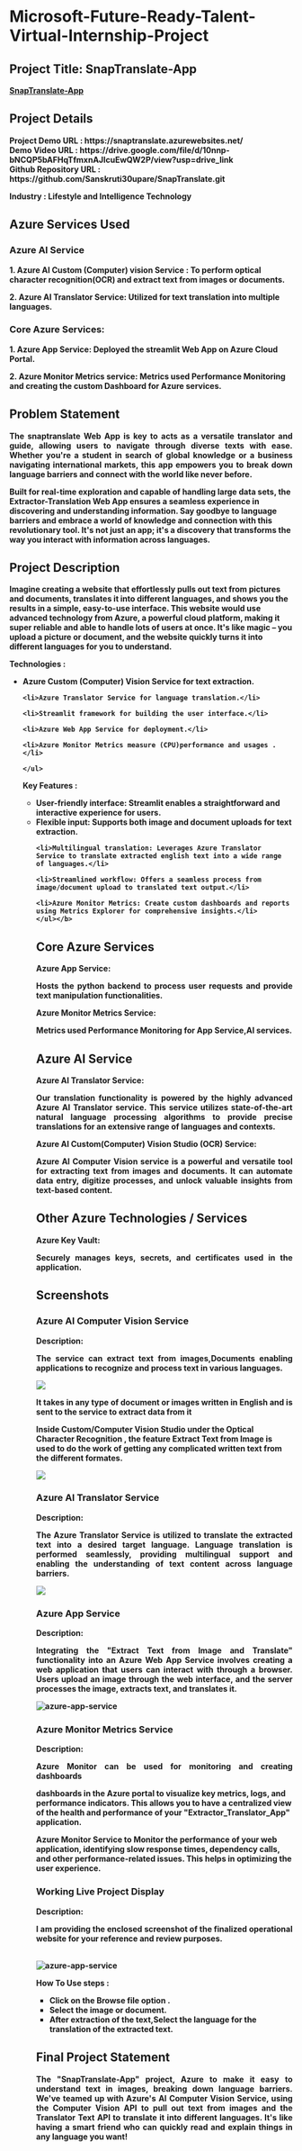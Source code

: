 <h1>Microsoft-Future-Ready-Talent-Virtual-Internship-Project</h1>
<h2>Project Title: SnapTranslate-App</h2>
<b><a href="https://snaptranslate.azurewebsites.net//">SnapTranslate-App</a></b>
<br>
<h2>Project Details</h2>
<b>Project Demo URL : https://snaptranslate.azurewebsites.net/ </b> <br>
<b>Demo Video URL : https://drive.google.com/file/d/10nnp-bNCQP5bAFHqTfmxnAJIcuEwQW2P/view?usp=drive_link </b><br>
<b>Github Repository URL : https://github.com/Sanskruti30upare/SnapTranslate.git </b> <br>

<b>Industry : Lifestyle and Intelligence Technology </b><br>

<h2>Azure Services Used</h2>

<h3>Azure AI Service </h3> 

<b>1. Azure AI Custom (Computer) vision Service : To perform optical character recognition(OCR) and extract text from images or documents.</b><br>

<b>2. Azure AI Translator Service: Utilized for text translation into multiple languages.</b>  <br>

<h3>Core Azure Services:</h3>

<b>1. Azure App Service: Deployed  the streamlit Web App on Azure Cloud Portal.</b><br>

<b>2. Azure Monitor Metrics service: Metrics used Performance Monitoring and creating the custom Dashboard for Azure services.</b><br>

<h2>Problem Statement</h2>

<b><p align="justify">The snaptranslate Web App is key to acts as a versatile translator and guide, allowing users to navigate through diverse texts with ease. Whether you're a student in search of global knowledge or a business navigating international markets, this app empowers you to break down language barriers and connect with the world like never before.

Built for real-time exploration and capable of handling large data sets, the Extractor-Translation Web App ensures a seamless experience in discovering and understanding information. Say goodbye to language barriers and embrace a world of knowledge and connection with this revolutionary tool. It's not just an app; it's a discovery that transforms the way you interact with information across languages.</p></b>

<h2>Project Description</h2>
<b><p align="justify">

Imagine creating a website that effortlessly pulls out text from pictures and documents, translates it into different languages, and shows you the results in a simple, easy-to-use interface. This website would use advanced technology from Azure, a powerful cloud platform, making it super reliable and able to handle lots of users at once. It's like magic – you upload a picture or document, and the website quickly turns it into different languages for you to understand. </p>

<b>Technologies :</b>
<ul>
    <li>Azure Custom (Computer) Vision Service for text extraction.</li>

    <li>Azure Translator Service for language translation.</li>

    <li>Streamlit framework for building the user interface.</li>

    <li>Azure Web App Service for deployment.</li>

    <li>Azure Monitor Metrics measure (CPU)performance and usages .</li>

    </ul>
  
<b>Key Features :</b>
<ul>
    <li>User-friendly interface: Streamlit enables a straightforward and interactive experience for users.</li>
    <li>Flexible input: Supports both image and document uploads for text extraction.</li>

    <li>Multilingual translation: Leverages Azure Translator Service to translate extracted english text into a wide range of languages.</li>

    <li>Streamlined workflow: Offers a seamless process from image/document upload to translated text output.</li>

    <li>Azure Monitor Metrics: Create custom dashboards and reports using Metrics Explorer for comprehensive insights.</li>
    </ul></b>


<b><h2>Core Azure Services</h2>
<b>Azure App Service:</b><br><p align="justify">Hosts the python backend to process user requests and provide text manipulation functionalities.</p>

<b>Azure Monitor Metrics Service:</b><br><p align="justify"> Metrics used Performance Monitoring for App Service,AI services.</p>

<h2>Azure AI Service</h2>

<b>Azure AI Translator Service:</b><br><p align="justify">Our translation functionality is powered by the highly advanced Azure AI Translator service. This service utilizes state-of-the-art natural language processing algorithms to provide precise translations for an extensive range of languages and contexts.</p>

<b>Azure AI Custom(Computer) Vision Studio (OCR) Service:</b><br><p align="justify">Azure AI Computer Vision service is a powerful and versatile tool for extracting text from images and documents. It can automate data entry, digitize processes, and unlock valuable insights from text-based content.</p>

<h2>Other Azure Technologies / Services</h2>
<b>Azure Key Vault: </b><br><p align="justify">Securely manages keys, secrets, and certificates used in the application.</p></b>


<h2>Screenshots</h2>

<h3>Azure AI Computer Vision Service</h3>
<b>Description:<p align="justify">
The service can extract text from images,Documents enabling applications to recognize and process text in various languages.</p></b>
<img src="./screenshots/text.ss1.PNG"></img><br>

<b><p align="justify">
It takes in any type of document or images written in English and is sent to the service to extract data from it

Inside Custom/Computer Vision Studio under the Optical Character Recognition , the feature Extract Text from Image is used to do the work of getting any complicated written text from the different formates.</p></b>
<img src="./screenshots/text.ss2.PNG"></img><br>

<h3>Azure AI Translator Service</h3>
<b>Description:<p align="justify">
The Azure Translator Service is utilized to translate the extracted text into a desired target language.
Language translation is performed seamlessly, providing multilingual support and enabling the understanding of text content across language barriers.</p></b>
<img src="./screenshots/text.ss3.PNG"></img><br>

<h3>Azure App Service</h3>
<b>Description:<p align="justify">
Integrating the "Extract Text from Image and Translate" functionality into an Azure Web App Service involves creating a web application that users can interact with through a browser. Users upload an image through the web interface, and the server processes the image, extracts text, and translates it.</p>
<img src="./screenshots/text.ss4.PNG" alt="azure-app-service"></img></b><br>

<h3>Azure Monitor Metrics Service</h3>
<b>Description:<p align="justify">
Azure Monitor can be used for monitoring and creating dashboards <br>
    
dashboards in the Azure portal to visualize key metrics, logs, and performance indicators. This allows you to have a centralized view of the health and performance of your "Extractor_Translator_App" application.<br>

Azure Monitor Service to Monitor the performance of your web application, identifying slow response times, dependency calls, and other performance-related issues. This helps in optimizing the user experience.</p>

<h3>Working Live Project Display</h3>
<b>Description:<p align="justify">I am providing the enclosed screenshot of the finalized operational website for your reference and review purposes.</b></p><br>
<img src="./screenshots/text.ss6.PNG" alt="azure-app-service"></img></b><br>

<b>How To Use steps :
<ul>
    <li>Click on the Browse file option .</li>
    <li>Select the image or document.</li>
    <li>After extraction of the text,Select the language for the translation of the extracted text.</li>
    </ul></b>

<h2>Final Project Statement</h2>
<b><p align="justify">
The "SnapTranslate-App" project,  Azure to make it easy to understand text in images, breaking down language barriers. We've teamed up with Azure's AI Computer Vision Service, using the Computer Vision API to pull out text from images and the Translator Text API to translate it into different languages. It's like having a smart friend who can quickly read and explain things in any language you want!
</p></b>

